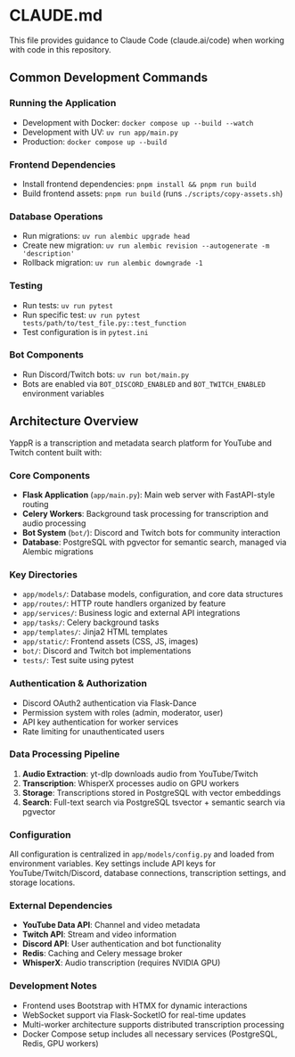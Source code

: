 # CLAUDE.md

This file provides guidance to Claude Code (claude.ai/code) when working with code in this repository.

## Common Development Commands

### Running the Application
- Development with Docker: `docker compose up --build --watch`
- Development with UV: `uv run app/main.py`
- Production: `docker compose up --build`

### Frontend Dependencies
- Install frontend dependencies: `pnpm install && pnpm run build`
- Build frontend assets: `pnpm run build` (runs `./scripts/copy-assets.sh`)

### Database Operations
- Run migrations: `uv run alembic upgrade head`
- Create new migration: `uv run alembic revision --autogenerate -m 'description'`
- Rollback migration: `uv run alembic downgrade -1`

### Testing
- Run tests: `uv run pytest`
- Run specific test: `uv run pytest tests/path/to/test_file.py::test_function`
- Test configuration is in `pytest.ini`

### Bot Components
- Run Discord/Twitch bots: `uv run bot/main.py`
- Bots are enabled via `BOT_DISCORD_ENABLED` and `BOT_TWITCH_ENABLED` environment variables

## Architecture Overview

YappR is a transcription and metadata search platform for YouTube and Twitch content built with:

### Core Components
- **Flask Application** (`app/main.py`): Main web server with FastAPI-style routing
- **Celery Workers**: Background task processing for transcription and audio processing
- **Bot System** (`bot/`): Discord and Twitch bots for community interaction
- **Database**: PostgreSQL with pgvector for semantic search, managed via Alembic migrations

### Key Directories
- `app/models/`: Database models, configuration, and core data structures
- `app/routes/`: HTTP route handlers organized by feature
- `app/services/`: Business logic and external API integrations
- `app/tasks/`: Celery background tasks
- `app/templates/`: Jinja2 HTML templates
- `app/static/`: Frontend assets (CSS, JS, images)
- `bot/`: Discord and Twitch bot implementations
- `tests/`: Test suite using pytest

### Authentication & Authorization
- Discord OAuth2 authentication via Flask-Dance
- Permission system with roles (admin, moderator, user)
- API key authentication for worker services
- Rate limiting for unauthenticated users

### Data Processing Pipeline
1. **Audio Extraction**: yt-dlp downloads audio from YouTube/Twitch
2. **Transcription**: WhisperX processes audio on GPU workers
3. **Storage**: Transcriptions stored in PostgreSQL with vector embeddings
4. **Search**: Full-text search via PostgreSQL tsvector + semantic search via pgvector

### Configuration
All configuration is centralized in `app/models/config.py` and loaded from environment variables. Key settings include API keys for YouTube/Twitch/Discord, database connections, transcription settings, and storage locations.

### External Dependencies
- **YouTube Data API**: Channel and video metadata
- **Twitch API**: Stream and video information
- **Discord API**: User authentication and bot functionality
- **Redis**: Caching and Celery message broker
- **WhisperX**: Audio transcription (requires NVIDIA GPU)

### Development Notes
- Frontend uses Bootstrap with HTMX for dynamic interactions
- WebSocket support via Flask-SocketIO for real-time updates
- Multi-worker architecture supports distributed transcription processing
- Docker Compose setup includes all necessary services (PostgreSQL, Redis, GPU workers)